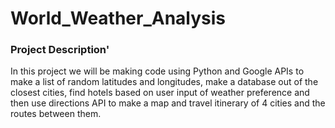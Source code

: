 # World_Weather_Analysis
### Project Description'

In this project we will be making code using Python and Google APIs to make a list of random latitudes and longitudes, make a database out of the closest cities, find hotels based on user input of weather preference and then use directions API to make a map and travel itinerary of 4 cities and the routes between them. 

